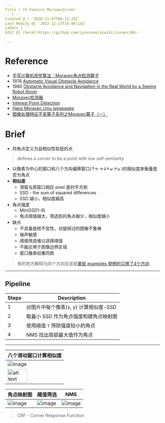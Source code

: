 ```yaml
---
Title | CV Feature MoravecCorner
-- | --
Created @ | `2020-11-07T08:12:25Z`
Last Modify @| `2022-12-23T14:40:14Z`
Labels | ``
Edit @| [here](https://github.com/junxnone/aiwiki/issues/66)

---
```

# Reference
- [手写计算机视觉算法：Moravec角点检测算子](http://zhaoxuhui.top/blog/2019/01/10/MoravecCornerDetection.html)
- 1976 [Automatic Visual Obstacle Avoidance](https://frc.ri.cmu.edu/~hpm/project.archive/robot.papers/1977/aip.txt)
- 1980 [Obstacle Avoidance and Navigation in the Real World by a Seeing Robot Rover](https://www.ri.cmu.edu/pub_files/pub4/moravec_hans_1980_1/moravec_hans_1980_1.pdf)
- [Moravec检测器](https://blog.csdn.net/songzitea/article/details/12846919)
- [Interest Point Detection](http://dept.me.umn.edu/courses/me5286/vision/Notes/2015/ME5286-Lecture8.pdf)
- [Hans Moravec cmu wegpages](https://frc.ri.cmu.edu/~hpm/)
- [图像处理特征不变算子系列之Moravec算子（一）](https://blog.csdn.net/kezunhai/article/details/11176065)


# Brief
- 将角点定义为自相似性较低的点
> defines a corner to be a point with low self-similarity
- 以像素为中心的窗口和八个方向偏移窗口(↑←→↓↖↙↗↘ )的相似度来衡量是否为角点
- **相似度** 
  - 滑窗与原窗口相应 pixel 差的平方和 
  - SSD - the sum of squared differences
  - SSD 越小，相似度越高
- 角点强度
  - Min(SSD1-8)
  - 角点阈值越大，筛选到的角点越少，相似度越小
- 缺点
  - 不具备旋转不变性，对旋转过的图像不鲁棒
  - 噪声敏感
  - 阈值筛选难以选择阈值
  - 不能应用于图像边界区域
  - 窗口像素权重同质


> 有的地方解释为四个方向应该是[某些 examples 举例时只用了4个方向](https://programmer.group/opencv-learning_11-moravec-corner-detection-and-disadvantage.html)



----

## Pipeline
Steps | Description
-- | --
1 | 对图片中每个像素(x, y) 计算相似度-SSD
2 | 取最小 SSD 作为角点强度构建角点映射图
3 | 使用阈值 `T` 筛除强度较小的角点
4 |  NMS 找出局部最大值作为角点

---

八个滑动窗口计算相似度 | 
-- | 
![image](https://user-images.githubusercontent.com/2216970/98492378-9f59a300-2272-11eb-9e51-494bd3864e05.png) |
<img src="https://user-images.githubusercontent.com/2216970/98492385-a2549380-2272-11eb-9e32-12e338b5c1ec.png" alt="alt text" width="60%" height="50%"> |


角点映射图 | 阈值筛选 | NMS
-- | -- | --
![image](https://user-images.githubusercontent.com/2216970/99026741-a2240300-25a6-11eb-923c-642fe83d40b2.png) | ![image](https://user-images.githubusercontent.com/2216970/99026745-a7814d80-25a6-11eb-935a-23289a125a93.png) | ![image](https://user-images.githubusercontent.com/2216970/99026773-b962f080-25a6-11eb-932d-4963f1d698f8.png)


> CRF - Corner Response Function




